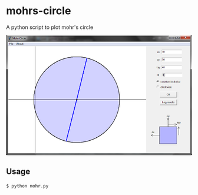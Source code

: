 mohrs-circle
============
A python script to plot mohr's circle

<img src="mohr.png" width="600">

Usage
-----
```bash
$ python mohr.py
```
